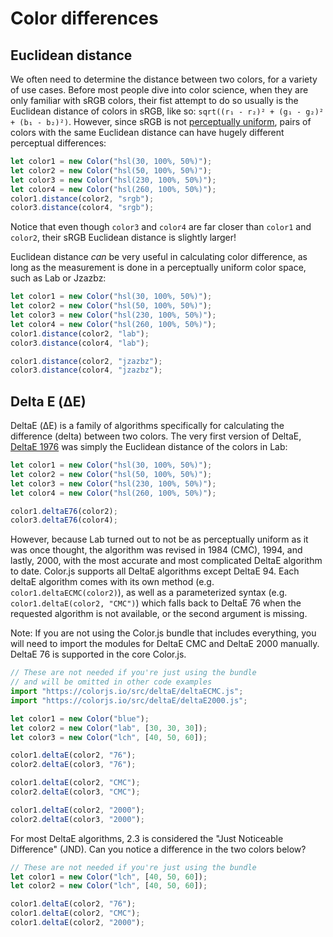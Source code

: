 # Color differences

## Euclidean distance

We often need to determine the distance between two colors, for a variety of use cases.
Before most people dive into color science, when they are only familiar with sRGB colors,
their fist attempt to do so usually is the Euclidean distance of colors in sRGB,
like so: `sqrt((r₁ - r₂)² + (g₁ - g₂)² + (b₁ - b₂)²)`.
However, since sRGB is not [perceptually uniform](https://programmingdesignsystems.com/color/perceptually-uniform-color-spaces/),
pairs of colors with the same Euclidean distance can have hugely different perceptual differences:

<div style="background: hsl(30, 100%, 50%)"></div>
<div style="background: hsl(50, 100%, 50%)"></div>
<div style="background: hsl(230, 100%, 50%)"></div>
<div style="background: hsl(250, 100%, 50%)"></div>

```js
let color1 = new Color("hsl(30, 100%, 50%)");
let color2 = new Color("hsl(50, 100%, 50%)");
let color3 = new Color("hsl(230, 100%, 50%)");
let color4 = new Color("hsl(260, 100%, 50%)");
color1.distance(color2, "srgb");
color3.distance(color4, "srgb");
```

Notice that even though `color3` and `color4` are far closer than `color1` and `color2`, their sRGB Euclidean distance is slightly larger!

Euclidean distance *can* be very useful in calculating color difference, as long as the measurement is done in a perceptually uniform color space, such as Lab or Jzazbz:

```js
let color1 = new Color("hsl(30, 100%, 50%)");
let color2 = new Color("hsl(50, 100%, 50%)");
let color3 = new Color("hsl(230, 100%, 50%)");
let color4 = new Color("hsl(260, 100%, 50%)");
color1.distance(color2, "lab");
color3.distance(color4, "lab");

color1.distance(color2, "jzazbz");
color3.distance(color4, "jzazbz");
```

## Delta E (ΔE)

DeltaE (ΔE) is a family of algorithms specifically for calculating the difference (delta) between two colors.
The very first version of DeltaE, [DeltaE 1976](https://en.wikipedia.org/wiki/Color_difference#CIE76) was simply the Euclidean distance of the colors in Lab:

```js
let color1 = new Color("hsl(30, 100%, 50%)");
let color2 = new Color("hsl(50, 100%, 50%)");
let color3 = new Color("hsl(230, 100%, 50%)");
let color4 = new Color("hsl(260, 100%, 50%)");

color1.deltaE76(color2);
color3.deltaE76(color4);
```

However, because Lab turned out to not be as perceptually uniform as it was once thought, the algorithm was revised in 1984 (CMC), 1994, and lastly, 2000, with the most accurate and most complicated DeltaE algorithm to date.
Color.js supports all DeltaE algorithms except DeltaE 94. Each deltaE algorithm comes with its own method (e.g. `color1.deltaECMC(color2)`),
as well as a parameterized syntax (e.g. `color1.deltaE(color2, "CMC")`) which falls back to DeltaE 76 when the requested algorithm is not available, or the second argument is missing.

Note: If you are not using the Color.js bundle that includes everything, you will need to import the modules for DeltaE CMC and DeltaE 2000 manually. DeltaE 76 is supported in the core Color.js.

```js
// These are not needed if you're just using the bundle
// and will be omitted in other code examples
import "https://colorjs.io/src/deltaE/deltaECMC.js";
import "https://colorjs.io/src/deltaE/deltaE2000.js";

let color1 = new Color("blue");
let color2 = new Color("lab", [30, 30, 30]);
let color3 = new Color("lch", [40, 50, 60]);

color1.deltaE(color2, "76");
color2.deltaE(color3, "76");

color1.deltaE(color2, "CMC");
color2.deltaE(color3, "CMC");

color1.deltaE(color2, "2000");
color2.deltaE(color3, "2000");
```

For most DeltaE algorithms, 2.3 is considered the "Just Noticeable Difference" (JND).
Can you notice a difference in the two colors below?

```js
// These are not needed if you're just using the bundle
let color1 = new Color("lch", [40, 50, 60]);
let color2 = new Color("lch", [40, 50, 60]);

color1.deltaE(color2, "76");
color1.deltaE(color2, "CMC");
color1.deltaE(color2, "2000");
```
